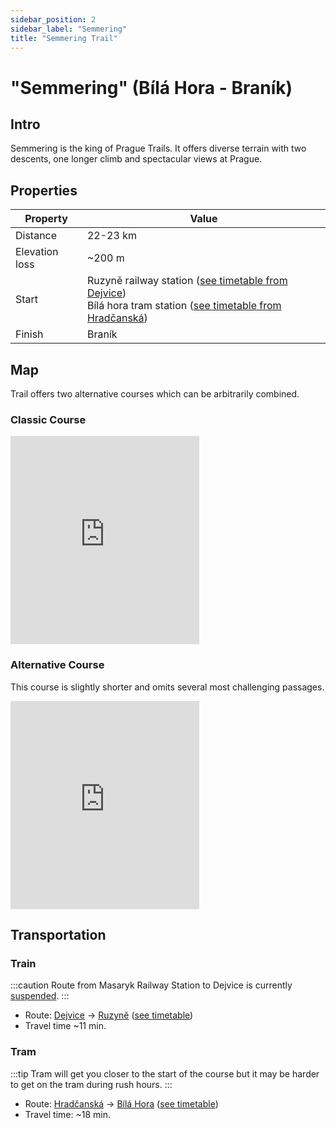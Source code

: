 ```yaml
---
sidebar_position: 2
sidebar_label: "Semmering"
title: "Semmering Trail"
---
```


# "Semmering" (Bílá Hora - Braník)

## Intro

Semmering is the king of Prague Trails. It offers diverse terrain with two descents, one longer climb and spectacular views at Prague.

## Properties

| Property | Value |
| --- | --- |
| Distance | 22-23 km |
| Elevation loss | ~200 m |
| Start | Ruzyně railway station ([see timetable from Dejvice](https://idos.idnes.cz/vlakyautobusymhdvse/spojeni/vysledky/?f=Praha-Dejvice&fc=100003&t=Praha-Ruzyn%C4%9B&tc=100003&direct=true&af=true&fcs=3)) <br /> Bílá hora tram station ([see timetable from Hradčanská](https://idos.idnes.cz/vlakyautobusymhdvse/spojeni/vysledky/?f=Hrad%C4%8Dansk%C3%A1&fc=301003&t=Praha,,B%C3%ADl%C3%A1%20Hora&tc=200003&direct=true)) |
| Finish | Braník |

## Map

Trail offers two alternative courses which can be arbitrarily combined.

### Classic Course

<iframe src="https://frame.mapy.cz/s/mekulasase" width="60%" height="333" frameborder="0"></iframe>

<!-- [![Semmering 1][semmering-1]][semmering-1-link]

[semmering-1-link]: https://en.mapy.cz/turisticka?dim=64eb67155dc535a31b5f541f&x=14.3596686&y=50.0597363&z=13
[semmering-1]: /img/trails/prague/semmering-1.png
(Semmering 1) -->

### Alternative Course

This course is slightly shorter and omits several most challenging passages.

<iframe src="https://frame.mapy.cz/s/raropevemu" width="60%" height="333" frameborder="0"></iframe>

<!-- [![Semmering 2][semmering-2]][semmering-2-link]

[semmering-2-link]: https://en.mapy.cz/turisticka?dim=64eb6a1ea2fbb584e150d387&x=14.3596686&y=50.0597363&z=13
[semmering-2]: /img/trails/prague/semmering-2.png
(Semmering 2) -->

## Transportation

### Train

:::caution
Route from Masaryk Railway Station to Dejvice is currently [suspended](https://www.cd.cz/jizdni-rad/omezeni-provozu/vyluka/14179/).
:::

- Route: [Dejvice](https://mapy.cz/turisticka?source=pubt&id=15212556&x=14.3996363&y=50.0970071&z=17) -> [Ruzyně](https://mapy.cz/turisticka?source=pubt&id=15212575&x=14.3105469&y=50.0839990&z=17) ([see timetable](https://idos.idnes.cz/vlakyautobusymhdvse/spojeni/vysledky/?f=Praha-Dejvice&fc=100003&t=Praha-Ruzyn%C4%9B&tc=100003&direct=true&af=true&fcs=3))
- Travel time ~11 min.

### Tram

:::tip
Tram will get you closer to the start of the course but it may be harder to get on the tram during rush hours.
:::

- Route: [Hradčanská](https://mapy.cz/turisticka?source=pubt&id=15303757&x=14.4037993&y=50.0972997&z=17) -> [Bílá Hora](https://mapy.cz/turisticka?source=pubt&id=15305378&x=14.3227100&y=50.0755054&z=17) ([see timetable](https://idos.idnes.cz/vlakyautobusymhdvse/spojeni/vysledky/?f=Hrad%C4%8Dansk%C3%A1&fc=301003&t=Praha,,B%C3%ADl%C3%A1%20Hora&tc=200003&direct=true))
- Travel time: ~18 min. 
